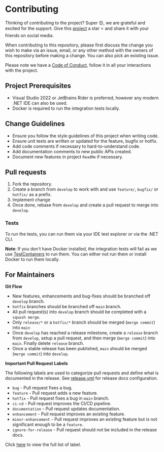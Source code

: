 # Contributing

Thinking of contributing to the project? Super 😊, we are grateful and excited for the support. Give this [project](https://github.com/mishael-o/Dapper.SimpleSqlBuilder) a star ⭐️ and share it with your friends on social media.

When contributing to this repository, please first discuss the change you wish to make via an issue, email, or any other method with the owners of this repository before making a change. You can also pick an existing issue.

Please note we have a [Code of Conduct](https://github.com/mishael-o/Dapper.SimpleSqlBuilder/blob/main/docs/CODE_OF_CONDUCT.md), follow it in all your interactions with the project.

## Project Prerequisites

- Visual Studio 2022 or JetBrains Rider is preferred, however any modern .NET IDE can also be used.
- Docker is required to run the integration tests locally.

## Change Guidelines

- Ensure you follow the style guidelines of this project when writing code.
- Ensure unit tests are written or updated for the feature, bugfix or hotfix.
- Add code comments if necessary to hard-to-understand code.
- Add documentation comments to new public APIs created.
- Document new features in project `ReadMe` if necessary.

## Pull requests

1. Fork the repository.
2. Create a branch from `develop` to work with and use `feature/`, `bugfix/` or `hotfix/` as a prefix.
3. Implement change
4. Once done, rebase from `develop` and create a pull request to merge into `develop`.

### Tests

To run the tests, you can run them via your IDE test explorer or via the .NET CLI.

**Note**: If you don't have Docker installed, the integration tests will fail as we use [TestContainers](https://github.com/testcontainers/testcontainers-dotnet) to run them. You can either not run them or install Docker to run them locally.

## For Maintainers

**Git Flow**

- New features, enhancements and bug-fixes should be branched off `develop` branch.
- `hotfix` branches should be branched off `main` branch.
- All pull request(s) into `develop` branch should be completed with a `squash merge`.
- Only `release/*` or a `hotfix/*` branch should be merged (`merge commit`) into `main`
- Once `develop` has reached a release milestone, create a `release` branch from `develop`, setup a pull request, and then merge (`merge commit`) into `main`. Finally delete `release` branch.
- Once a stable release has been published, `main` should be merged (`merge commit`) into `develop`.


**Important Pull Request Labels**

The following labels are used to categorize pull requests and define what is documented in the release. See [release.yml](https://github.com/mishael-o/Dapper.SimpleSqlBuilder/blob/main/.github/release.yml) for release docs configuration.

- `bug` - Pull request fixes a bug.
- `feature` - Pull request adds a new feature.
- `hotfix` - Pull request fixes a bug in `main` branch.
- `ci-cd` - Pull request improves the CI/CD pipeline.
- `documentation` - Pull request updates documentation.
- `enhancement` - Pull request improves an existing feature.
- `minor-enhancement` - Pull request improves an existing feature but is not significant enough to be a `feature`.
- `ignore-for-release` - Pull request should not be included in the release docs.

Click [here](https://github.com/mishael-o/Dapper.SimpleSqlBuilder/labels) to view the full list of label.